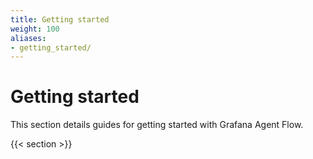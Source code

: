```yaml
---
title: Getting started
weight: 100
aliases:
- getting_started/
---
```


# Getting started

This section details guides for getting started with Grafana Agent Flow.

{{< section >}}
